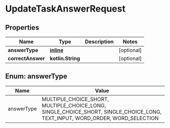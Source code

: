 
# UpdateTaskAnswerRequest

## Properties
| Name | Type | Description | Notes |
| ------------ | ------------- | ------------- | ------------- |
| **answerType** | [**inline**](#AnswerType) |  |  [optional] |
| **correctAnswer** | **kotlin.String** |  |  [optional] |


<a id="AnswerType"></a>
## Enum: answerType
| Name | Value |
| ---- | ----- |
| answerType | MULTIPLE_CHOICE_SHORT, MULTIPLE_CHOICE_LONG, SINGLE_CHOICE_SHORT, SINGLE_CHOICE_LONG, TEXT_INPUT, WORD_ORDER, WORD_SELECTION |



